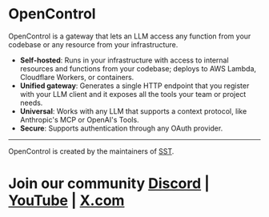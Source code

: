 # OpenControl

OpenControl is a gateway that lets an LLM access any function from your codebase or any resource from your infrastructure.

- **Self-hosted**: Runs in your infrastructure with access to internal resources and functions from your codebase; deploys to AWS Lambda, Cloudflare Workers, or containers.
- **Unified gateway**: Generates a single HTTP endpoint that you register with your LLM client and it exposes all the tools your team or project needs.
- **Universal**: Works with any LLM that supports a context protocol, like Anthropic's MCP or OpenAI's Tools.
- **Secure**: Supports authentication through any OAuth provider.

---

OpenControl is created by the maintainers of [SST](https://sst.dev).

# **Join our community** [Discord](https://sst.dev/discord) | [YouTube](https://www.youtube.com/c/sst-dev) | [X.com](https://x.com/SST_dev)

